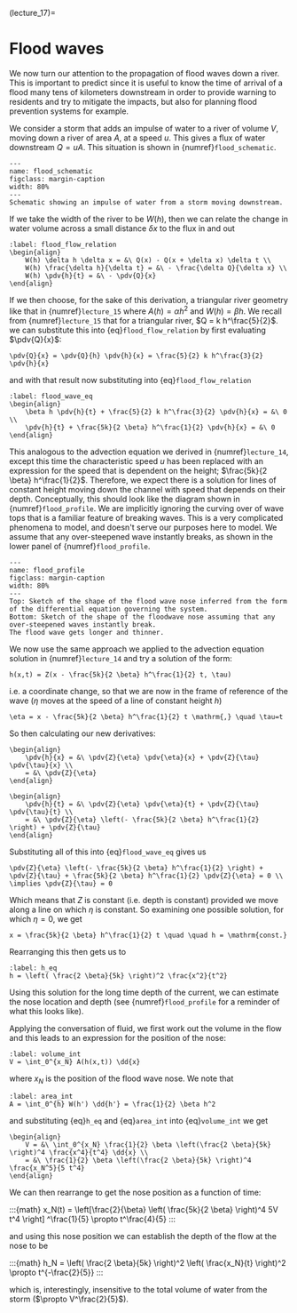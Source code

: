 (lecture_17)=
# Flood waves

We now turn our attention to the propagation of flood waves down a river.
This is important to predict since it is useful to know the time of arrival of a flood many tens of kilometers downstream in order to provide warning to residents and try to mitigate the impacts,
but also for planning flood prevention systems for example.

We consider a storm that adds an impulse of water to a river of volume $V$, moving down a river of area $A$, at a speed $u$.
This gives a flux of water downstream $Q=uA$.
This situation is shown in {numref}`flood_schematic`.

```{figure} ./figures/figure17.1.png
---
name: flood_schematic
figclass: margin-caption
width: 80%
---
Schematic showing an impulse of water from a storm moving downstream.
```

If we take the width of the river to be $W(h)$, then we can relate the change in water volume across a small distance $\delta x$ to the flux in and out

```{math}
:label: flood_flow_relation
\begin{align}
    W(h) \delta h \delta x = &\ Q(x) - Q(x + \delta x) \delta t \\
    W(h) \frac{\delta h}{\delta t} = &\ - \frac{\delta Q}{\delta x} \\
    W(h) \pdv{h}{t} = &\ - \pdv{Q}{x}
\end{align}
```

If we then choose, for the sake of this derivation, a triangular river geometry like that in {numref}`lecture_15`
where $A(h) = \alpha h^2$ and $W(h) = \beta h$. 
We recall from {numref}`lecture_15` that for a triangular river, $Q = k h^\frac{5}{2}$.
we can substitute this into {eq}`flood_flow_relation` by first evaluating $\pdv{Q}{x}$:

```{math}
\pdv{Q}{x} = \pdv{Q}{h} \pdv{h}{x} = \frac{5}{2} k h^\frac{3}{2} \pdv{h}{x}
```

and with that result now substituting into {eq}`flood_flow_relation`

```{math}
:label: flood_wave_eq
\begin{align}
    \beta h \pdv{h}{t} + \frac{5}{2} k h^\frac{3}{2} \pdv{h}{x} = &\ 0 \\
    \pdv{h}{t} + \frac{5k}{2 \beta} h^\frac{1}{2} \pdv{h}{x} = &\ 0
\end{align}
```

This analogous to the advection equation we derived in {numref}`lecture_14`,
except this time the characteristic speed $u$ has been replaced with an expression for the speed that is dependent on the height; $\frac{5k}{2 \beta} h^\frac{1}{2}$.
Therefore, we expect there is a solution for lines of constant height moving down the channel with speed that depends on their depth.
Conceptually, this should look like the diagram shown in {numref}`flood_profile`.
We are implicitly ignoring the curving over of wave tops that is a familiar feature of breaking waves.
This is a very complicated phenomena to model, and doesn't serve our purposes here to model.
We assume that any over-steepened wave instantly breaks, as shown in the lower panel of {numref}`flood_profile`.

```{figure} ./figures/figure17.2.png
---
name: flood_profile
figclass: margin-caption
width: 80%
---
Top: Sketch of the shape of the flood wave nose inferred from the form of the differential equation governing the system.
Bottom: Sketch of the shape of the floodwave nose assuming that any over-steepened waves instantly break. 
The flood wave gets longer and thinner.

```

We now use the same approach we applied to the advection equation solution in {numref}`lecture_14` and try a solution of the form:

```{math}
h(x,t) = Z(x - \frac{5k}{2 \beta} h^\frac{1}{2} t, \tau)
```

i.e. a coordinate change, so that we are now in the frame of reference of the wave ($\eta$ moves at the speed of a line of constant height $h$)

```{math}
\eta = x - \frac{5k}{2 \beta} h^\frac{1}{2} t \mathrm{,} \quad \tau=t
```

So then calculating our new derivatives:

```{math}
\begin{align}
    \pdv{h}{x} = &\ \pdv{Z}{\eta} \pdv{\eta}{x} + \pdv{Z}{\tau} \pdv{\tau}{x} \\
    = &\ \pdv{Z}{\eta}
\end{align}
```

```{math}
\begin{align}
    \pdv{h}{t} = &\ \pdv{Z}{\eta} \pdv{\eta}{t} + \pdv{Z}{\tau} \pdv{\tau}{t} \\
    = &\ \pdv{Z}{\eta} \left(- \frac{5k}{2 \beta} h^\frac{1}{2} \right) + \pdv{Z}{\tau}
\end{align}
```

Substituting all of this into {eq}`flood_wave_eq` gives us

```{math}
\pdv{Z}{\eta} \left(- \frac{5k}{2 \beta} h^\frac{1}{2} \right) + \pdv{Z}{\tau} + \frac{5k}{2 \beta} h^\frac{1}{2} \pdv{Z}{\eta} = 0 \\
\implies \pdv{Z}{\tau} = 0
```

Which means that $Z$ is constant (i.e. depth is constant) provided we move along a line on which $\eta$ is constant.
So examining one possible solution, for which $\eta = 0$, we get

```{math}
x = \frac{5k}{2 \beta} h^\frac{1}{2} t \quad \quad h = \mathrm{const.}
```

Rearranging this then gets us to

```{math}
:label: h_eq
h = \left( \frac{2 \beta}{5k} \right)^2 \frac{x^2}{t^2}
```

Using this solution for the long time depth of the current, we can estimate the nose location and depth
(see {numref}`flood_profile` for a reminder of what this looks like).

Applying the conversation of fluid, we first work out the volume in the flow and this leads to an expression for the position of the nose:

```{math}
:label: volume_int
V = \int_0^{x_N} A(h(x,t)) \dd{x}
```

where $x_N$ is the position of the flood wave nose.
We note that

```{math}
:label: area_int
A = \int_0^{h} W(h') \dd{h'} = \frac{1}{2} \beta h^2
```

and substituting {eq}`h_eq` and {eq}`area_int` into {eq}`volume_int` we get

```{math}
\begin{align}
    V = &\ \int_0^{x_N} \frac{1}{2} \beta \left(\frac{2 \beta}{5k} \right)^4 \frac{x^4}{t^4} \dd{x} \\
    = &\ \frac{1}{2} \beta \left(\frac{2 \beta}{5k} \right)^4 \frac{x_N^5}{5 t^4}
\end{align}
```

We can then rearrange to get the nose position as a function of time:

:::{math}
x_N(t) = \left[\frac{2}{\beta} \left( \frac{5k}{2 \beta} \right)^4 5V t^4 \right] ^\frac{1}{5} \propto t^\frac{4}{5}
:::

and using this nose position we can establish the depth of the flow at the nose to be

:::{math}
h_N = \left( \frac{2 \beta}{5k} \right)^2 \left( \frac{x_N}{t} \right)^2 \propto t^{-\frac{2}{5}}
:::

which is, interestingly, insensitive to the total volume of water from the storm ($\propto V^\frac{2}{5}$).